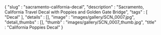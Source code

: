 {
  "slug" : "sacramento-california-decal",
  "description" : "Sacramento, California Travel Decal with Poppies and Golden Gate Bridge",
  "tags" : [
              "Decal"
            ],
  "details" : [],
  "image" : "images/gallery/SCN_0007.jpg",
  "detail_thumbs" : [],
  "thumb" : "images/gallery/SCN_0007_thumb.jpg",
  "title" : "California Poppies Decal"
}
